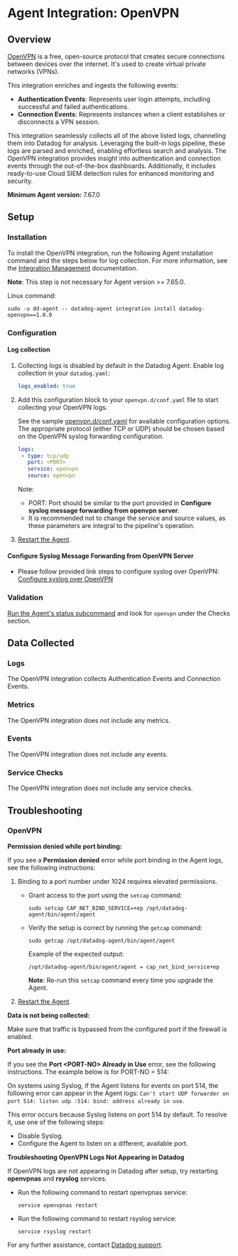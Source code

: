 # Agent Integration: OpenVPN

## Overview

[OpenVPN][4] is a free, open-source protocol that creates secure connections between devices over the internet. It's used to create virtual private networks (VPNs).

This integration enriches and ingests the following events:

- **Authentication Events**: Represents user login attempts, including successful and failed authentications.
- **Connection Events**: Represents instances when a client establishes or disconnects a VPN session.

This integration seamlessly collects all of the above listed logs, channeling them into Datadog for analysis. Leveraging the built-in logs pipeline, these logs are parsed and enriched, enabling effortless search and analysis. The OpenVPN integration provides insight into authentication and connection events through the out-of-the-box dashboards. Additionally, it includes ready-to-use Cloud SIEM detection rules for enhanced monitoring and security.

**Minimum Agent version:** 7.67.0

## Setup

### Installation

To install the OpenVPN integration, run the following Agent installation command and the steps below for log collection. For more information, see the [Integration Management][5] documentation.

**Note**: This step is not necessary for Agent version >= 7.65.0.

Linux command:

  ```shell
  sudo -u dd-agent -- datadog-agent integration install datadog-openvpn==1.0.0
  ```

### Configuration

#### Log collection

1. Collecting logs is disabled by default in the Datadog Agent. Enable log collection in your `datadog.yaml`:

    ```yaml
    logs_enabled: true
    ```

2. Add this configuration block to your `openvpn.d/conf.yaml` file to start collecting your OpenVPN logs.

    See the sample [openvpn.d/conf.yaml][7] for available configuration options. The appropriate protocol (either TCP or UDP) should be chosen based on the OpenVPN syslog forwarding configuration.

      ```yaml
      logs:
       - type: tcp/udp
         port: <PORT>
         service: openvpn
         source: openvpn
      ```

      Note:
      - PORT: Port should be similar to the port provided in **Configure syslog message forwarding from openvpn server**.
      - It is recommended not to change the service and source values, as these parameters are integral to the pipeline's operation.

3. [Restart the Agent][1].

#### Configure Syslog Message Forwarding from OpenVPN Server

   - Please follow provided link steps to configure syslog over OpenVPN: [Configure syslog over OpenVPN][6] 

### Validation

[Run the Agent's status subcommand][2] and look for `openvpn` under the Checks section.

## Data Collected

### Logs

The OpenVPN integration collects Authentication Events and Connection Events.

### Metrics

The OpenVPN integration does not include any metrics.

### Events

The OpenVPN integration does not include any events.

### Service Checks

The OpenVPN integration does not include any service checks.

## Troubleshooting

### OpenVPN

**Permission denied while port binding:**

If you see a **Permission denied** error while port binding in the Agent logs, see the following instructions:

   1. Binding to a port number under 1024 requires elevated permissions.

      - Grant access to the port using the `setcap` command:

         ```shell
         sudo setcap CAP_NET_BIND_SERVICE=+ep /opt/datadog-agent/bin/agent/agent
         ```

      - Verify the setup is correct by running the `getcap` command:

         ```shell
         sudo getcap /opt/datadog-agent/bin/agent/agent
         ```

         Example of the expected output:

         ```shell
         /opt/datadog-agent/bin/agent/agent = cap_net_bind_service+ep
         ```

         **Note**: Re-run this `setcap` command every time you upgrade the Agent.

   2. [Restart the Agent][1].

**Data is not being collected:**

Make sure that traffic is bypassed from the configured port if the firewall is enabled.

**Port already in use:**

If you see the **Port <PORT-NO\> Already in Use** error, see the following instructions. The example below is for PORT-NO = 514:

On systems using Syslog, if the Agent listens for events on port 514, the following error can appear in the Agent logs: `Can't start UDP forwarder on port 514: listen udp :514: bind: address already in use`.

This error occurs because Syslog listens on port 514 by default. To resolve it, use one of the following steps:

- Disable Syslog.
- Configure the Agent to listen on a different, available port.

**Troubleshooting OpenVPN Logs Not Appearing in Datadog**

If OpenVPN logs are not appearing in Datadog after setup, try restarting **openvpnas** and **rsyslog** services.

- Run the following command to restart openvpnas service:
   ```shell
   service openvpnas restart
   ```
- Run the following command to restart rsyslog service:
   ```shell
   service rsyslog restart
   ```

For any further assistance, contact [Datadog support][3].

[1]: https://docs.datadoghq.com/agent/guide/agent-commands/#start-stop-and-restart-the-agent
[2]: https://docs.datadoghq.com/agent/guide/agent-commands/#agent-status-and-information
[3]: https://docs.datadoghq.com/help/
[4]: https://openvpn.net/access-server/
[5]: https://docs.datadoghq.com/agent/guide/integration-management/?tab=linux#install
[6]: https://openvpn.net/as-docs/tutorials/tutorial--syslog.html#option-2--redirect-access-server-logs-to-an-external-syslog-server
[7]: https://github.com/DataDog/integrations-core/blob/master/openvpn/datadog_checks/openvpn/data/conf.yaml.example